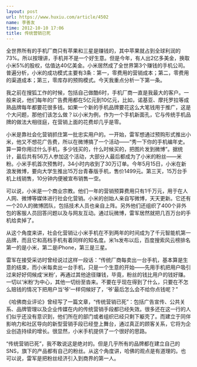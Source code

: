 ```yaml
---
layout: post
url: https://www.huxiu.com/article/4502
name: 李善友
time: 2012-10-10 17:06
title: 传统营销已死
---
```

全世界所有的手机厂商只有苹果和三星是赚钱的，其中苹果就占到全球利润的73%。所以按理讲，手机并不是一个好生意。但是今年，有人出2亿多美金，换取小米5%的股权，估值达40亿美金。小米居然成了全世界第3个赚钱的手机公司。普遍分析，小米的成功模式主要有3条：第一，零费用的营销成本；第二，零费用的渠道成本；第三，零库存的预购模式。今天我重点分析一下第一条。

我之前在搜狐工作的时候，包括自己做酷6时，手机厂商一直是我最大的客户。一般来说，他们每年的广告费用都在5亿元到10亿元，比如，诺基亚、摩托罗拉等成熟品牌每年都要花很多钱。如果一个新的手机品牌要花这么大笔钱用于推广，这是个大问题，那他们该怎么做？以小米为例，作为一个手机新面孔，它与传统手机品牌的做法大相径庭，在营销上面的花费却几乎是零。

小米是靠社会化营销抓住第一批忠实用户的。一开始，雷军想通过预购形式推出小米，他又不想花广告费，所以在微博搞了一个活动——“秀一下你的手机编年史。算一算你用过什么手机，多少钱买的，什么时候买的，把图片发到微博”。据统计，最后共有56万人参加这个活动，大部分人最后都成为了小米的粉丝——米粉。小米手机首次预售时，34小时内收到了30万订单。今年5月15日，小米在新浪发微博，要向大学生推出15万台青春版手机，售价1499元。第三天，15万台手机上线销售，10分钟内便被宣布销售一空。

可以说，小米是一个商业宗教。他们一年的营销预算费用只有1千万元，用于在人人网、微博等媒体进行社会化营销。小米的创始人亲自写微博，天天更新。它还有一个20人的微博团队，包括技术人员也亲自上阵。另外他们还组织了400个非外包的客服人员回答问题以及与网友互动。通过玩微博，雷军居然就把几百万台的手机给卖掉了。

从这个角度来讲，社会化营销让小米手机在不到两年的时间成为了千元智能机第一品牌，而且它和高档手机有着同样的知名度。米1s发布以后，百度搜索风云榜排名第一的是小米，第二是iPhone，第三是三星。

雷军在接受采访时曾经说过这样一段话：“传统厂商每卖出一台手机，基本算是生意的结束，而小米每卖出一台手机，只是一个生意的开始——先用手机把用户吸引过来好好伺候成‘米粉’，再通过其他途径赚钱，毕竟，粉丝的钱比用户的钱好赚。一切以‘米粉’为中心，其他一切纷至沓来。不要在乎现在得到了什么，只要在不怎么赔钱的情况下把用户当‘爷’一样伺候好了，‘爷’最后怎么会不给你点钱呢？”

《哈佛商业评论》曾经写了一篇文章，“传统营销已死”：包括广告宣传、公共关系、品牌管理以及企业传媒在内的传统营销手段都已经失效。很多还在这一行的人们似乎还没有意识到，他们所在的部门或者组织已经只剩下躯壳了。而建立于同伴影响力和社区导向的新型营销手段已经登上舞台，通过真正的顾客关系，它将为企业创造持续的增长。很显然，小米手机提供了一个很好的思路。

“传统营销已死”，我不敢说这是绝对的。但是几乎所有的品牌都在建立自己的SNS，旗下的产品都有自己的粉丝。从这个角度讲，哈佛的观点是有道理的。也可以说，雷军是把粉丝经济引入到商界的第一人。

